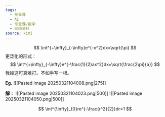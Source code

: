 ```yaml
---
tags:
  - 专业课
  - AI
  - 专业课/数学
  - 网络资料
source: kimi
---
```


$$
\int^{+\infty}_{-\infty}e^{-x^2}dx=\sqrt{\pi}
$$
更泛化的形式：
$$
\int^{+\infty}_{-\infty}e^{-\frac{1}{2}ax^2}dx=\sqrt{\frac{2\pi}{a}}
$$
我操这可真难打。不如手写一根。



**Eg.**
![[Pasted image 20250321104008.png|275]]

**解：**
![[Pasted image 20250321104023.png|500]]
![[Pasted image 20250321104050.png|500]]



$$
\int^{\infty}_{0}re^{-\frac{r^2}{2}}dr=1
$$